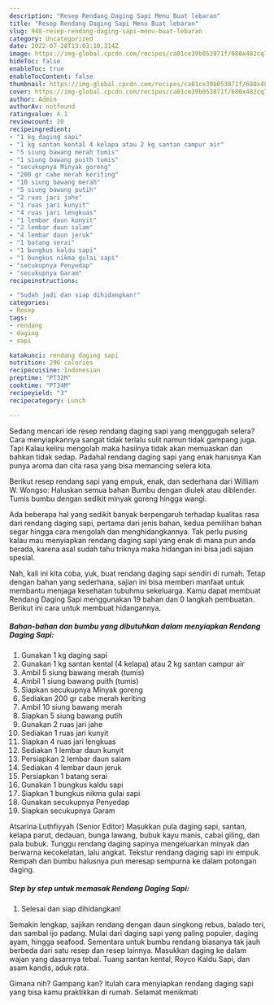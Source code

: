 ```yaml
---
description: "Resep Rendang Daging Sapi Menu Buat lebaran"
title: "Resep Rendang Daging Sapi Menu Buat lebaran"
slug: 948-resep-rendang-daging-sapi-menu-buat-lebaran
category: Uncategorized
date: 2022-07-28T13:03:10.314Z
image: https://img-global.cpcdn.com/recipes/ca01ce39b053871f/680x482cq70/rendang-daging-sapi-foto-resep-utama.jpg
hideToc: false
enableToc: true
enableTocContent: false
thumbnail: https://img-global.cpcdn.com/recipes/ca01ce39b053871f/680x482cq70/rendang-daging-sapi-foto-resep-utama.jpg
cover: https://img-global.cpcdn.com/recipes/ca01ce39b053871f/680x482cq70/rendang-daging-sapi-foto-resep-utama.jpg
author: Admin
authorAv: notfound
ratingvalue: 4.1
reviewcount: 20
recipeingredient:
- "1 kg daging sapi"
- "1 kg santan kental 4 kelapa atau 2 kg santan campur air"
- "5 siung bawang merah tumis"
- "1 siung bawang puith tumis"
- "secukupnya Minyak goreng"
- "200 gr cabe merah keriting"
- "10 siung bawang merah"
- "5 siung bawang putih"
- "2 ruas jari jahe"
- "1 ruas jari kunyit"
- "4 ruas jari lengkuas"
- "1 lembar daun kunyit"
- "2 lembar daun salam"
- "4 lembar daun jeruk"
- "1 batang serai"
- "1 bungkus kaldu sapi"
- "1 bungkus nikma gulai sapi"
- "secukupnya Penyedap"
- "secukupnya Garam"
recipeinstructions:

- "Sudah jadi dan siap dihidangkan!"
categories:
- Resep
tags:
- rendang
- daging
- sapi

katakunci: rendang daging sapi 
nutrition: 296 calories
recipecuisine: Indonesian
preptime: "PT32M"
cooktime: "PT34M"
recipeyield: "3"
recipecategory: Lunch

---
```



Sedang mencari ide resep rendang daging sapi yang menggugah selera? Cara menyiapkannya sangat tidak terlalu sulit namun tidak gampang juga. Tapi Kalau keliru mengolah maka hasilnya tidak akan memuaskan dan bahkan tidak sedap. Padahal rendang daging sapi yang enak harusnya Kan punya aroma dan cita rasa yang bisa memancing selera kita.


Berikut resep rendang sapi yang empuk, enak, dan sederhana dari William W. Wongso: Haluskan semua bahan Bumbu dengan diulek atau diblender. Tumis bumbu dengan sedikit minyak goreng hingga wangi.

Ada beberapa hal yang sedikit banyak berpengaruh terhadap kualitas rasa dari rendang daging sapi, pertama dari jenis bahan, kedua pemilihan bahan segar hingga cara mengolah dan menghidangkannya. Tak perlu pusing kalau mau menyiapkan rendang daging sapi yang enak di mana pun anda berada, karena asal sudah tahu triknya maka hidangan ini bisa jadi sajian spesial.


Nah, kali ini kita coba, yuk, buat rendang daging sapi sendiri di rumah. Tetap dengan bahan yang sederhana, sajian ini bisa memberi manfaat untuk membantu menjaga kesehatan tubuhmu sekeluarga. Kamu dapat membuat Rendang Daging Sapi menggunakan 19 bahan dan 0 langkah pembuatan. Berikut ini cara untuk membuat hidangannya.

<!--inarticleads1-->

##### Bahan-bahan dan bumbu yang dibutuhkan dalam menyiapkan Rendang Daging Sapi:

1. Gunakan 1 kg daging sapi
1. Gunakan 1 kg santan kental (4 kelapa) atau 2 kg santan campur air
1. Ambil 5 siung bawang merah (tumis)
1. Ambil 1 siung bawang puith (tumis)
1. Siapkan secukupnya Minyak goreng
1. Sediakan 200 gr cabe merah keriting
1. Ambil 10 siung bawang merah
1. Siapkan 5 siung bawang putih
1. Gunakan 2 ruas jari jahe
1. Sediakan 1 ruas jari kunyit
1. Siapkan 4 ruas jari lengkuas
1. Sediakan 1 lembar daun kunyit
1. Persiapkan 2 lembar daun salam
1. Sediakan 4 lembar daun jeruk
1. Persiapkan 1 batang serai
1. Gunakan 1 bungkus kaldu sapi
1. Siapkan 1 bungkus nikma gulai sapi
1. Gunakan secukupnya Penyedap
1. Siapkan secukupnya Garam


Atsarina Luthfiyyah (Senior Editor) Masukkan pula daging sapi, santan, kelapa parut, dedauan, bunga lawang, bubuk kayu manis, cabai giling, dan pala bubuk. Tunggu rendang daging sapinya mengeluarkan minyak dan berwarna kecokelatan, lalu angkat. Tekstur rendang daging sapi ini empuk. Rempah dan bumbu halusnya pun meresap sempurna ke dalam potongan daging. 

<!--inarticleads2-->

##### Step by step untuk memasak Rendang Daging Sapi:


1. Selesai dan siap dihidangkan!

Semakin lengkap, sajikan rendang dengan daun singkong rebus, balado teri, dan sambal ijo padang. Mulai dari daging sapi yang paling populer, daging ayam, hingga seafood. Sementara untuk bumbu rendang biasanya tak jauh berbeda dari satu resep dan resep lainnya. Masukkan daging ke dalam wajan yang dasarnya tebal. Tuang santan kental, Royco Kaldu Sapi, dan asam kandis, aduk rata. 

Gimana nih? Gampang kan? Itulah cara menyiapkan rendang daging sapi yang bisa kamu praktikkan di rumah. Selamat menikmati

